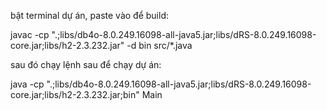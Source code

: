 bật terminal dự án, paste vào để build:

javac -cp ".;libs/db4o-8.0.249.16098-all-java5.jar;libs/dRS-8.0.249.16098-core.jar;libs/h2-2.3.232.jar" -d bin src/\*.java


sau đó chạy lệnh sau để chạy dự án:

java -cp ".;libs/db4o-8.0.249.16098-all-java5.jar;libs/dRS-8.0.249.16098-core.jar;libs/h2-2.3.232.jar;bin" Main
